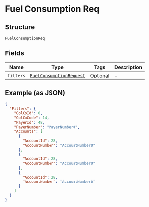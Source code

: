 
# Fuel Consumption Req

## Structure

`FuelConsumptionReq`

## Fields

| Name | Type | Tags | Description |
|  --- | --- | --- | --- |
| `filters` | [`FuelConsumptionRequest`](../../doc/models/fuel-consumption-request.md) | Optional | - |

## Example (as JSON)

```json
{
  "Filters": {
    "ColCoId": 0,
    "ColCoCode": 14,
    "PayerId": 48,
    "PayerNumber": "PayerNumber0",
    "Accounts": [
      {
        "AccountId": 28,
        "AccountNumber": "AccountNumber0"
      },
      {
        "AccountId": 28,
        "AccountNumber": "AccountNumber0"
      },
      {
        "AccountId": 28,
        "AccountNumber": "AccountNumber0"
      }
    ]
  }
}
```

